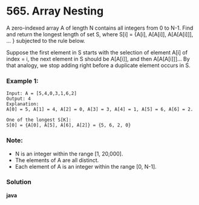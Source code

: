 # 565. Array Nesting

A zero-indexed array A of length N contains all integers from 0 to N-1. Find and return the longest length of set S, where S[i] = {A[i], A[A[i]], A[A[A[i]]], ... } subjected to the rule below.

Suppose the first element in S starts with the selection of element A[i] of index = i, the next element in S should be A[A[i]], and then A[A[A[i]]]… By that analogy, we stop adding right before a duplicate element occurs in S.


### Example 1:
    Input: A = [5,4,0,3,1,6,2]
    Output: 4
    Explanation: 
    A[0] = 5, A[1] = 4, A[2] = 0, A[3] = 3, A[4] = 1, A[5] = 6, A[6] = 2.

    One of the longest S[K]:
    S[0] = {A[0], A[5], A[6], A[2]} = {5, 6, 2, 0}

### Note:
* N is an integer within the range [1, 20,000].
* The elements of A are all distinct.
* Each element of A is an integer within the range [0, N-1].


### Solution

**java**
```
```
